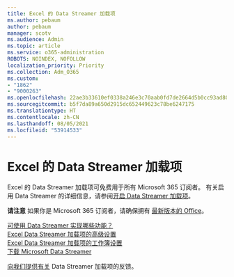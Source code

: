 ```yaml
---
title: Excel 的 Data Streamer 加载项
ms.author: pebaum
author: pebaum
manager: scotv
ms.audience: Admin
ms.topic: article
ms.service: o365-administration
ROBOTS: NOINDEX, NOFOLLOW
localization_priority: Priority
ms.collection: Adm_O365
ms.custom:
- "1862"
- "9000263"
ms.openlocfilehash: 22ae3b33610ef0338a246e3c70aab0fd7de2664d5b0cc93ad80abb329430c14a
ms.sourcegitcommit: b5f7da89a650d2915dc652449623c78be6247175
ms.translationtype: HT
ms.contentlocale: zh-CN
ms.lasthandoff: 08/05/2021
ms.locfileid: "53914533"
---
```

# <a name="data-streamer-add-in-for-excel"></a>Excel 的 Data Streamer 加载项

Excel 的 Data Streamer 加载项可免费用于所有 Microsoft 365 订阅者。 有关启用 Data Streamer 的详细信息，请参阅[开启 Data Streamer 加载项](https://support.office.com/article/enable-the-data-streamer-add-in-70052b28-3b00-41e7-8ab6-8a9f142dffeb)。

**请注意** 如果你是 Microsoft 365 订阅者，请确保拥有 [最新版本的 Office](https://support.office.com/article/install-office-updates-2ab296f3-7f03-43a2-8e50-46de917611c5)。

[可使用 Data Streamer 实现哪些功能？](https://support.microsoft.com/office/what-is-data-streamer-1d52ffce-261c-4d7b-8017-89e8ee2b806f)  
[Excel Data Streamer 加载项的高级设置](https://support.office.com/article/advanced-settings-for-excel-s-data-streamer-add-in-94cda451-880c-43c7-903c-0212ee188460)  
[Excel Data Streamer 加载项的工作簿设置](https://support.office.com/article/workbook-settings-for-excel-s-data-streamer-add-in-e9ca60fe-a8ef-4124-8a0a-95df7ba62998)  
[下载 Microsoft Data Streamer](https://www.microsoft.com/download/details.aspx?id=56976)

[向我们提供有关](https://edusupport.microsoft.com/support?product_id=hacking_STEM&session=9654f308-da1c-4bc2-a6f5-b5faf7a99bbc&auth=1&nf=1&fromAR=1) Data Streamer 加载项的反馈。